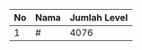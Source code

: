 | No | Nama            | Jumlah Level |
|----|-----------------|--------------|
| 1  | #    |    4076        |
